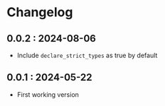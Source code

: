# Changelog


## 0.0.2 : 2024-08-06
- Include `declare_strict_types` as true by default

## 0.0.1 : 2024-05-22
- First working version
